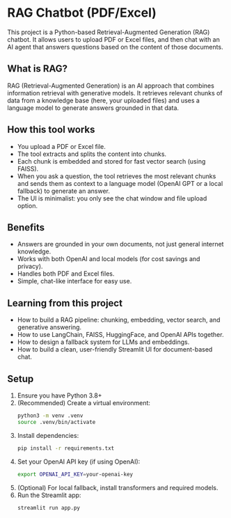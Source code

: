 
# RAG Chatbot (PDF/Excel)

This project is a Python-based Retrieval-Augmented Generation (RAG) chatbot. It allows users to upload PDF or Excel files, and then chat with an AI agent that answers questions based on the content of those documents.

## What is RAG?
RAG (Retrieval-Augmented Generation) is an AI approach that combines information retrieval with generative models. It retrieves relevant chunks of data from a knowledge base (here, your uploaded files) and uses a language model to generate answers grounded in that data.

## How this tool works
- You upload a PDF or Excel file.
- The tool extracts and splits the content into chunks.
- Each chunk is embedded and stored for fast vector search (using FAISS).
- When you ask a question, the tool retrieves the most relevant chunks and sends them as context to a language model (OpenAI GPT or a local fallback) to generate an answer.
- The UI is minimalist: you only see the chat window and file upload option.

## Benefits
- Answers are grounded in your own documents, not just general internet knowledge.
- Works with both OpenAI and local models (for cost savings and privacy).
- Handles both PDF and Excel files.
- Simple, chat-like interface for easy use.

## Learning from this project
- How to build a RAG pipeline: chunking, embedding, vector search, and generative answering.
- How to use LangChain, FAISS, HuggingFace, and OpenAI APIs together.
- How to design a fallback system for LLMs and embeddings.
- How to build a clean, user-friendly Streamlit UI for document-based chat.

## Setup
1. Ensure you have Python 3.8+
2. (Recommended) Create a virtual environment:
   ```bash
   python3 -m venv .venv
   source .venv/bin/activate
   ```
3. Install dependencies:
   ```bash
   pip install -r requirements.txt
   ```
4. Set your OpenAI API key (if using OpenAI):
   ```bash
   export OPENAI_API_KEY=your-openai-key
   ```
5. (Optional) For local fallback, install transformers and required models.
6. Run the Streamlit app:
   ```bash
   streamlit run app.py
   ```
